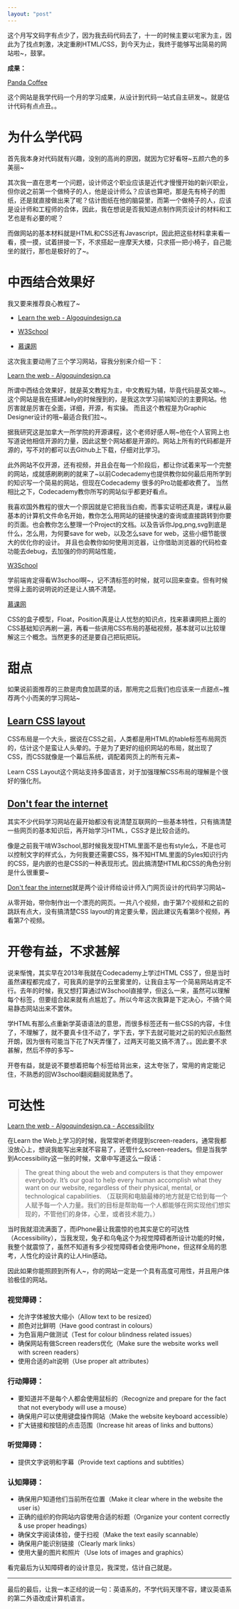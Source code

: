 ```yaml
---
layout: "post"
---
```


这个月写文码字有点少了，因为我去码代码去了，十一的时候主要以宅家为主，因此为了找点刺激，决定重刷HTML/CSS，到今天为止，我终于能够写出简易的网站啦~，鼓掌。 

**成果：**

[Panda Coffee](https://pandaqr.github.io/panda-coffee-website/)

这个网站是我学代码一个月的学习成果，从设计到代码一站式自主研发~。就是估计代码有点点丑。。


# 为什么学代码

首先我本身对代码就有兴趣，没别的高尚的原因，就因为它好看呀~五颜六色的多美丽~

其次我一直在思考一个问题，设计师这个职业应该是近代才慢慢开始的新兴职业，但你说之前第一个做椅子的人，他是设计师么？应该也算吧，那是先有椅子的图纸，还是就直接做出来了呢？估计图纸在他的脑袋里，而第一个做椅子的人，应该是设计师和工程师的合体，因此，我在想说是否我知道点制作网页设计的材料和工艺也是有必要的呢？

而做网站的基本材料就是HTML和CSS还有Javascript，因此把这些材料拿来看一看，摸一摸，试着拼接一下，不求搭起一座摩天大楼，只求搭一把小椅子，自己能坐的就行，那也是极好的了~。


# 中西结合效果好

我又要来推荐良心教程了~

* [Learn the web - Algoquindesign.ca](https://learn-the-web.algonquindesign.ca/topics)

* [W3School](http://www.w3school.com.cn/html/)
* [慕课网](http://www.imooc.com)

这次我主要动用了三个学习网站，容我分别来介绍一下：

[Learn the web - Algoquindesign.ca](https://learn-the-web.algonquindesign.ca/topics)

所谓中西结合效果好，就是英文教程为主，中文教程为辅，毕竟代码是英文嘛~。这个网站是我在搭建Jelly的时候搜到的，是我这次学习前端知识的主要网站。他厉害就是厉害在全面，详细，开源，有实操。 而且这个教程是为Graphic Designer设计的哦~最适合我们拉~。

据我研究这是加拿大一所学院的开源课程，这个老师好感人啊~他在个人官网上也写道说他相信开源的力量，因此这整个网站都是开源的。网站上所有的代码都是开源的，写不对的都可以去Github上下载，仔细对比学习。

此外网站不仅开源，还有视频，并且会在每一个阶段后，都让你试着来写一个完整的网站，成就感刷刷刷的就来了~以前Codecademy也提供教你如何最后用所学到的知识写一个简易的网站，但现在Codecademy 很多的Pro功能都收费了。 当然相比之下，Codecademy教你所写的网站似乎都更好看点。

我喜欢国外教程的很大一个原因就是它把我当白痴，而事实证明还真是，课程从最基本的计算机文件命名开始，教你怎么用网站的链接快速的查询或直接跳转到你要的页面。也会教你怎么整理一个Project的文档。以及告诉你Jpg,png,svg到底是什么，怎么用，为何要save for web，以及怎么save for web，这些小细节能很大的优化你的设计。 并且也会教你如何使用浏览器，让你借助浏览器的代码检查功能去debug，去加强的你的网站性能，

[W3School](http://www.w3school.com.cn/html/)

学前端肯定得看W3school啊~，记不清标签的时候，就可以回来查查。但有时候觉得上面的说明说的还是让人搞不清楚。

[慕课网](http://www.imooc.com)

CSS的盒子模型，Float，Position真是让人忧愁的知识点，找来慕课网把上面的CSS基础知识再刷一遍，再看一些讲用CSS布局的基础视频，基本就可以比较理解这三个概念。当然更多的还是要自己把玩把玩。 


# 甜点

如果说前面推荐的三款是肉食加蔬菜的话，那用完之后我们也应该来一点甜点~推荐两个小而美的学习网站~

## [Learn CSS layout](http://learnlayout.com)

CSS布局是一个大头，据说在CSS之前，人类都是用HTML的table标签布局网页的，估计这个是蛮让人头晕的。于是为了更好的组织网站的布局，就出现了CSS，而CSS就像是一个幕后系统，调配着网页上的所有元素~

Learn CSS Layout这个网站支持多国语言，对于加强理解CSS布局的理解是个很好的强化剂。


## [Don't fear the internet](http://www.dontfeartheinternet.com)

其实不少代码学习网站在最开始都没有说清楚互联网的一些基本特性，只有搞清楚一些网页的基本知识后，再开始学习HTML，CSS才是比较合适的。

像是之前我干啃W3school,那时候我发现HTML里面不是也有style么，不是也可以控制文字的样式么，为何我要还需要CSS，殊不知HTML里面的Syles知识行内的CSS，是内嵌的也是CSS的一种表现形式。因此搞清楚HTML和CSS的角色分别是什么很重要~


[Don't fear the internet](http://www.dontfeartheinternet.com)就是两个设计师给设计师入门网页设计的代码学习网站~

从零开始，带你制作出一个漂亮的网页。一共八个视频，由于第7个视频和之前的跳跃有点大，没有搞清楚CSS layout的肯定要头晕，因此建议先看第8个视频，再看第7个视频。


# 开卷有益，不求甚解

说来惭愧，其实早在2013年我就在Codecademy上学过HTML CSS了，但是当时虽然课程都完成了，可我真的是学的云里雾里的，让我自主写一个简易网站肯定不行。去年的时候，我又想打算通过W3school直接学，但这么一来，虽然可以理解每个标签，但要组合起来就有点尴尬了。所以今年这次我算是下定决心，不搞个简易静态网站出来不罢休。 

学HTML有那么点重新学英语语法的意思，而很多标签还有一些CSS的内容，卡住了，不理解了，就不要真卡住不动了，学下去，学下去就可能对之前的知识点豁然开朗，因为很有可能当下花了N天弄懂了，过两天可能又搞不清了。。因此要不求甚解，然后不停的多写~

开卷有益，就是说不要想着把每个标签给背出来，这太夸张了，常用的肯定能记住，不熟悉的回W3school翻阅翻阅就熟悉了。 

# 可达性

[Learn the web - Algoquindesign.ca - Accessibility](https://learn-the-web.algonquindesign.ca/topics/accessibility/)

在Learn the Web上学习的时候，我常常听老师提到screen-readers，通常我都没放心上，想说我能写出来就不容易了，还管什么screen-readers。但是当我学到Accessibility这一张的时候，文章中写道这么一段话：

> The great thing about the web and computers is that they empower everybody. It’s our goal to help every human accomplish what they want on our website, regardless of their physical, mental, or technological capabilities.
（互联网和电脑最棒的地方就是它给到每一个人赋予每一个人力量。我们的目标是帮助每一个人都能够在网实现他们想实现的，不管他们的身体，心里，或者技术能力。）

当时我就泪流满面了，而iPhone最让我震惊的也其实是它的可达性（Accessibility），当我发现，兔子和乌龟这个为视觉障碍者所设计功能的时候，我整个就震惊了，虽然不知道有多少视觉障碍者会使用iPhone，但这样全局的思考，人性化的设计真的让人Hin感动。

因此如果你能照顾到所有人~，你的网站一定是一个具有高度可用性，并且用户体验极佳的网站。

### 视觉障碍：

* 允许字体被放大缩小（Allow text to be resized）
* 颜色对比鲜明（Have good contrast in colours）
* 为色盲用户做测试（Test for colour blindness related issues）
* 确保网站有做Screen readers优化（Make sure the website works well with screen readers）
* 使用合适的alt说明（Use proper alt attributes）

### 行动障碍：

* 要知道并不是每个人都会使用鼠标的（Recognize and prepare for the fact that not everybody will use a mouse）
* 确保用户可以使用键盘操作网站（Make the website keyboard accessible）
* 扩大链接和按钮的点击范围（Increase hit areas of links and buttons）


### 听觉障碍：

* 提供文字说明和字幕（Provide text captions and subtitles）


### 认知障碍：

* 确保用户知道他们当前所在位置（Make it clear where in the website the user is）
* 正确的组织的你网站内容使用合适的标题（Organize your content correctly & use proper headings）
* 确保文字阅读体验，便于扫视（Make the text easily scannable）
* 确保用户能识别链接（Clearly mark links）
* 使用大量的图片和照片（Use lots of images and graphics）

看完最后为认知障碍者的设计意见，我深觉，估计自己就是。


**************

最后的最后，让我一本正经的说一句：英语系的，不学代码天理不容，建议英语系的第二外语改成计算机语言。

